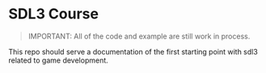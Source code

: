 # SDL3 Course

> IMPORTANT: All of the code and example are still work in process.

This repo should serve a documentation of the first starting point with sdl3 related to game development.
